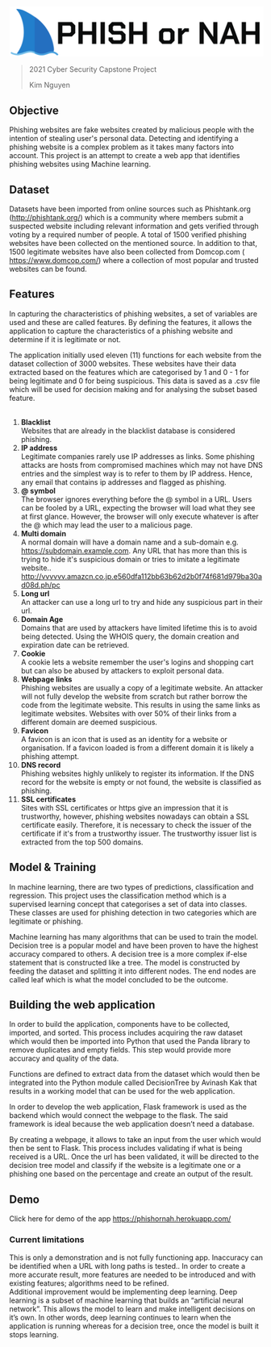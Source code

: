 ![banner_small.png](banner_small.png)

> 2021 Cyber Security Capstone Project
> 
> Kim Nguyen
## Objective
Phishing websites are fake websites created by malicious people with the intention of stealing user's personal data. Detecting and identifying a phishing website is a complex problem as it takes many factors into account. This project is an attempt to create a web app that identifies phishing websites using Machine learning.

## Dataset
Datasets have been imported from online sources such as Phishtank.org (http://phishtank.org/)
which is a community where members submit a suspected website including relevant information and gets verified through voting by  a required number of people. A total of 1500 verified phishing websites have been collected on the mentioned source. In addition to that, 1500 legitimate websites have also been collected from Domcop.com ( https://www.domcop.com/) where a collection of most popular and trusted websites can be found. 

## Features
In capturing the characteristics of phishing websites, a set of variables are used and these are called features. By defining the features, it allows the application to capture the characteristics of a phishing website and determine if it is legitimate or not. <br />

The application initially used eleven (11) functions for each website from the dataset collection of 3000 websites. These websites have their data extracted based on the features which are categorised by 1 and 0 - 1 for being legitimate and 0 for being suspicious. This data is saved as a .csv file which will be used for decision making and for analysing the subset based feature. 
<br /><br />

1. **Blacklist** <br />
Websites that are already in the blacklist database is considered phishing.
2. **IP address** <br />
Legitimate companies rarely use IP addresses as links. Some phishing attacks are hosts from compromised machines which may not have DNS entries and the simplest way is to refer to them by IP address. Hence, any email that contains  ip addresses and flagged as phishing.
3. **@ symbol** <br />
The browser ignores everything before the @ symbol in a URL. Users can be fooled by a URL, expecting the browser will load what they see at first glance. However, the browser will only execute whatever is after the @ which may lead the user to a malicious page. 
4. **Multi domain** <br />
A normal domain will have a domain name and a sub-domain e.g. https://subdomain.example.com. Any URL that has more than this is trying to hide it's suspicious domain or tries to imitate a legitimate website.. http://vvvvvv.amazcn.co.jp.e560dfa112bb63b62d2b0f74f681d979ba30ad08d.ph/pc
5. **Long url** <br />
An attacker can use a long url to try and hide any suspicious part in their url.
6. **Domain Age** <br />
Domains that are used by attackers have  limited lifetime this is to avoid being detected. Using the WHOIS query, the domain creation and expiration date can be retrieved.
7. **Cookie** <br />
A cookie lets a website remember the user's logins and shopping cart but can also be abused by attackers to exploit personal data.  
8. **Webpage links** <br />
Phishing websites are usually a copy of a legitimate website. An attacker will not fully develop the website from scratch but rather borrow the code from the legitimate website. This results in using the same links as legitimate websites. Websites with over 50% of their links from a different domain are deemed suspicious.
9. **Favicon** <br />
A favicon is an icon that is used as an identity for a website or organisation. If a favicon loaded is from a different domain it is likely a phishing attempt.
10. **DNS record** <br />
Phishing websites highly unlikely to register its information. If the DNS record for the website is empty or not found, the website is classified as phishing.
11. **SSL certificates** <br />
Sites with SSL certificates or https give an impression that it is trustworthy, however, phishing websites nowadays can obtain a SSL certificate easily. Therefore, it is necessary to check the issuer of the certificate if it's from a trustworthy issuer. The trustworthy issuer list is extracted from the top 500 domains.

## Model & Training
In machine learning, there are two types of predictions, classification and regression. This project uses the classification method which is a supervised learning concept that categorises a set of data into classes. These classes are used for phishing detection in two categories which are legitimate or phishing. <br />

Machine learning has many algorithms that can be used to train the model. Decision tree is a popular model and have been proven to have the highest accuracy compared to others. A decision tree is a more complex if-else statement that is constructed like a tree. The model is constructed by feeding the dataset and splitting it into different nodes. The end nodes are called leaf which is what the model concluded to be the outcome. 

## Building the web application
In order to build the application, components have to be collected, imported, and sorted. This process includes acquiring the raw dataset which would then be imported into Python that used the Panda library to remove duplicates and empty fields. This step would provide more accuracy and quality of the data. <br />

Functions are defined to extract data from the dataset which would then be integrated into the Python module called DecisionTree by Avinash Kak that results in a working model that can be used for the web application. <br />


In order to develop the web application, Flask framework is used as the backend which would connect the webpage to the flask. The said framework is ideal because the web application doesn’t need a database. <br />

By creating a webpage, it allows to take an input from the user which would then be sent to Flask. This process includes validating if what is being received is a URL. Once the url has been validated, it will be directed to the decision tree model and classify if the website is a legitimate one or a phishing one based on the percentage and create an output of the result.

## Demo
Click here for demo of the app https://phishornah.herokuapp.com/ <br />

### Current limitations
This is only a demonstration and is not fully functioning app. Inaccuracy can be identified  when a URL with long paths is tested.. In order to create a more accurate result, more features are needed to be introduced and with existing features; algorithms need to be refined. <br />
Additional improvement would be implementing deep learning. Deep learning is a subset of machine learning that builds an “artificial neural network”. This allows the model to learn and make intelligent decisions on it’s own. In other words, deep learning continues to learn when the application is running whereas for a decision tree, once the model is built it stops learning. 




